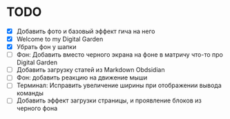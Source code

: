 # TODO
- [x] Добавить фото и базовый эффект гича на него
- [x] Welcome to my Digital Garden
- [x] Убрать фон у шапки
- [ ] Фон: Добавить вместо черного экрана на фоне в матричу что-то про Digital Garden
- [ ] Добавить загрузку статей из Markdown Obdsidian
- [ ] Фон: добавить реакцию на движение мыши
- [ ] Терминал: Исправить увеличение ширины при отображении вывода команды
- [ ] Добавить эффект загрузки страницы, и проявление блоков из черного фона